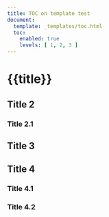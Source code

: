 ```yaml
---
title: TOC on template test
document:
  template: _templates/toc.html
  toc:
    enabled: true
    levels: [ 1, 2, 3 ]
---
```


# {{title}}

## Title 2

### Title 2.1

## Title 3

## Title 4

### Title 4.1

### Title 4.2
